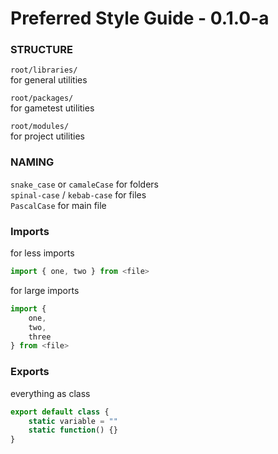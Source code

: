 # Preferred Style Guide - 0.1.0-a


### STRUCTURE
`root/libraries/`  
for general utilities  

`root/packages/`  
for gametest utilities  

`root/modules/`  
for project utilities  

### NAMING
`snake_case` or `camaleCase` for folders  
`spinal-case` / `kebab-case` for files  
`PascalCase` for main file  

### Imports
for less imports
```js
import { one, two } from <file>
```  
for large imports
```js
import {
	one,
	two,
	three
} from <file>
```

### Exports
everything as class
```js
export default class {
	static variable = ""
	static function() {}
}
```



